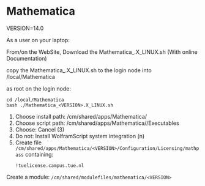 # Mathematica

VERSION=14.0

As a user on your laptop:

From/on the WebSite, Download the Mathematica_<VERSION>.X_LINUX.sh (With online Documentation)

copy the Mathematica_<VERSION>.X_LINUX.sh to the login node into /local/Mathematica

as root on the login node:

```shell
cd /local/Mathematica
bash ./Mathematica_<VERSION>.X_LINUX.sh
```

1. Choose install path: /cm/shared/apps/Mathematica/<VERSION>
2. Choose script path: /cm/shared/apps/Mathematica/<VERSION>/Executables
3. Choose: Cancel (3)
4. Do not: Install WolframScript system integration (n)
5. Create file `/cm/shared/apps/Mathematica/<VERSION>/Configuration/Licensing/mathpass` containing:
   ```text
   !tuelicense.campus.tue.nl
   ```

Create a module: `/cm/shared/modulefiles/mathematica/<VERSION>`
